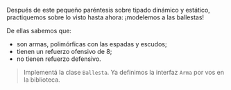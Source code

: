 Después de este pequeño paréntesis sobre tipado dinámico y estático, practiquemos sobre lo visto hasta ahora: ¡modelemos a las ballestas!

De ellas sabemos que: 

 * son armas, polimórficas con las espadas y escudos;
 * tienen un refuerzo ofensivo de 8; 
 * no tienen refuerzo defensivo.
 
> Implementá la clase `Ballesta`. Ya definimos la interfaz `Arma` por vos en la biblioteca. 
